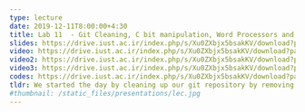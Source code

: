 ```yaml
---
type: lecture
date: 2019-12-11T8:00:00+4:30
title: Lab 11  - Git Cleaning, C bit manipulation, Word Processors and LaTeX
slides: https://drive.iust.ac.ir/index.php/s/Xu0ZXbjx5bsakKV/download?path=%2FSlides&files=Lab11.pdf
video: https://drive.iust.ac.ir/index.php/s/Xu0ZXbjx5bsakKV/download?path=%2FVideos&files=lab11a.mp4
video2: https://drive.iust.ac.ir/index.php/s/Xu0ZXbjx5bsakKV/download?path=%2FVideos&files=lab11b.mp4
video3: https://drive.iust.ac.ir/index.php/s/Xu0ZXbjx5bsakKV/download?path=%2FVideos&files=lab11c.mp4
codes: https://drive.iust.ac.ir/index.php/s/Xu0ZXbjx5bsakKV/download?path=%2FCode&files=Lab11.zip
tldr: We started the day by cleaning up our git repository by removing all .git file sand *cache* python files and adding a .gitignore file to not add these files to the repo again. Next, did some bit manipulation in C and used the gdb debugger from VSCode to view the memory. Next, played with various features in MS-Word and explained the WYSIWYG model. Finally, we installed MikTeX and VSCode LaTeX extension to build LaTeX documents in vscode.
#thumbnail: /static_files/presentations/lec.jpg
---
```

